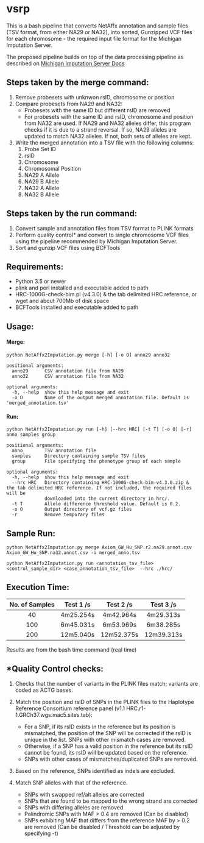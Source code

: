 # vsrp

This is a bash pipeline that converts NetAffx annotation and sample files
(TSV format, from either NA29 or NA32), into sorted, Gunzipped VCF files 
for each chromosome - the required input file format for the Michigan
Imputation Server.

The proposed pipeline builds on top of the data processing pipeline as 
described on [Michigan Imputation Server Docs](https://imputationserver.readthedocs.io/en/latest/prepare-your-data/)

Steps taken by the merge command:
---------------------------------
1. Remove probesets with unknwon rsID, chromosome or position
2. Compare probesets from NA29 and NA32: 
    - Probesets with the same ID but different rsID are removed
    - For probesets with the same ID and rsID, chromosome and position from 
    NA32 are used. If NA29 and NA32 alleles differ, this program checks if 
    it is due to a strand reversal. If so, NA29 alleles are updated to 
    match NA32 alleles. If not, both sets of alleles are kept. 
3. Write the merged annotation into a TSV file with the following columns:
    1. Probe Set ID
    2. rsID
    3. Chromosome
    4. Chromosomal Position
    5. NA29 A Allele
    6. NA29 B Allele
    7. NA32 A Allele 
    8. NA32 B Allele

Steps taken by the run command:
-------------------------------
1. Convert sample and annotation files from TSV format to PLINK formats
2. Perform quality control* and convert to single chromosome VCF files using
    the pipeline recommended by Michigan Imputation Server.
3. Sort and gunzip VCF files using BCFTools

Requirements:
-------------
- Python 3.5 or newer
- plink and perl installed and executable added to path
- HRC-1000G-check-bim.pl (v4.3.0) & the tab delimited HRC reference,
    or wget and about 700Mb of disk space
- BCFTools installed and executable added to path

Usage:
------

#### Merge:
```
python NetAffx2Imputation.py merge [-h] [-o O] anno29 anno32

positional arguments:
  anno29      CSV annotation file from NA29
  anno32      CSV annotation file from NA32

optional arguments:
  -h, --help  show this help message and exit
  -o O        Name of the output merged annotation file. Default is 'merged_annotation.tsv'

```

#### Run: 
```
python NetAffx2Imputation.py run [-h] [--hrc HRC] [-t T] [-o O] [-r] anno samples group

positional arguments:
  anno        TSV annotation file
  samples     Directory containing sample TSV files
  group       File specifying the phenotype group of each sample

optional arguments:
  -h, --help  show this help message and exit
  --hrc HRC   Directory containing HRC-1000G-check-bim-v4.3.0.zip & the tab delimited HRC reference. If not included, the required files will be
              downloaded into the current directory in hrc/.
  -t T        Allele difference threshold value. Default is 0.2.
  -o O        Output directory of vcf.gz files
  -r          Remove temporary files
```

Sample Run:
-----------
`python NetAffx2Imputation.py merge Axiom_GW_Hu_SNP.r2.na29.annot.csv Axiom_GW_Hu_SNP.na32.annot.csv -o merged_anno.tsv`

`python NetAffx2Imputation.py run <annotation_tsv_file> <control_sample_dir> <case_annotation_tsv_file> 
--hrc ./hrc/`

Execution Time:
---------------

| No. of Samples | Test 1 /s| Test 2 /s| Test 3 /s|
| :-------------:|:--------:|:--------:|:--------:|
| 40             |4m25.254s |4m42.964s |4m29.313s |
| 100            |6m45.031s |6m53.969s |6m38.285s |
| 200            |12m5.040s |12m52.375s|12m39.313s|


Results are from the bash time command (real time)

*Quality Control checks:
------------------------
1. Checks that the number of variants in the PLINK files match; variants 
are coded as ACTG bases.

2. Match the position and rsID of SNPs in the PLINK files to the 
Haplotype Reference Consortium reference panel (v1.1 HRC.r1-1.GRCh37.wgs.mac5.sites.tab):
    - For a SNP, if its rsID exists in the reference but its position is 
    mismatched, the position of the SNP will be corrected if the rsID is 
    unique in the list.  SNPs with other mismatch cases are removed. 
    - Otherwise, if a SNP has a valid position in the reference but its 
    rsID cannot be found, its rsID will be updated based on the reference.
    - SNPs with other cases of mismatches/duplicated SNPs are removed. 

3. Based on the reference, SNPs identified as indels are excluded.

4. Match SNP alleles with that of the reference.
    - SNPs with swapped ref/alt alleles are corrected 
    - SNPs that are found to be mapped to the wrong strand are corrected
    - SNPs with differing alleles are removed
    - Palindromic SNPs with MAF > 0.4 are removed (Can be disabled)
    - SNPs exhibiting MAF that differs from the reference MAF by > 0.2 are 
    removed (Can be disabled / Threshold can be adjusted by specifying -t)